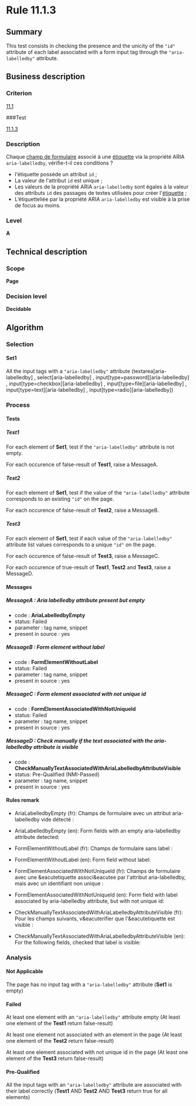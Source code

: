# Rule 11.1.3

## Summary

This test consists in checking the presence and the unicity of the `"id"` attribute of each label associated with a form input tag through the `"aria-labelledby"` attribute.

## Business description

### Criterion

[11.1](http://references.modernisation.gouv.fr/rgaa/criteres.html#crit-11-1)

###Test

[11.1.3](http://references.modernisation.gouv.fr/rgaa/criteres.html#test-11-1-3)

### Description

Chaque <a href="http://references.modernisation.gouv.fr/rgaa/glossaire.html#champ-de-saisie-de-formulaire">champ de formulaire</a> associ&eacute; &agrave; une <a href="http://references.modernisation.gouv.fr/rgaa/glossaire.html#tiquette-de-champs-de-formulaire">&eacute;tiquette</a> via la propri&eacute;t&eacute; ARIA `aria-labelledby`, v&eacute;rifie-t-il ces conditions ? 
 
 *  l'&eacute;tiquette poss&egrave;de un attribut `id` ;
 *  La valeur de l'attribut `id` est unique ;
 * 	Les valeurs de la propri&eacute;t&eacute; ARIA `aria-labelledby` sont &eacute;gales &agrave; la valeur des attributs `id` des passages de textes utilisées pour créer l'<a href="http://references.modernisation.gouv.fr/rgaa/glossaire.html#tiquette-de-champs-de-formulaire">&eacute;tiquette</a> ;
 *  L’&eacute;tiquetteli&eacute;e par la propriété ARIA `aria-labelledby` est visible &agrave; la prise de focus au moins.

### Level

**A**

## Technical description

### Scope

**Page**

### Decision level

**Decidable**

## Algorithm

### Selection
 
#### Set1

All the input tags with a `"aria-labelledby"` attribute (textarea[aria-labelledby] , select[aria-labelledby] , input[type=password][aria-labelledby] , input[type=checkbox][aria-labelledby] , input[type=file][aria-labelledby] , input[type=text][aria-labelledby] , input[type=radio][aria-labelledby])

### Process

#### Tests

##### Test1

For each element of **Set1**, test if the `"aria-labelledby"` attribute is not empty.

For each occurence of false-result of **Test1**, raise a MessageA.

##### Test2

For each element of **Set1**, test if the value of the `"aria-labelledby"` attribute corresponds to an existing `"id"` on the page.

For each occurence of false-result of **Test2**, raise a MessageB.

##### Test3

For each element of **Set1**, test if each value of the `"aria-labelledby"` attribute list values corresponds to a unique `"id"` on the page.

For each occurence of false-result of **Test3**, raise a MessageC.

For each occurence of true-result of **Test1**, **Test2** and **Test3**, raise a MessageD.

#### Messages 

##### MessageA : Aria labelledby attribute present but empty

- code : **AriaLabelledbyEmpty**
- status: Failed
- parameter : tag name, snippet
- present in source : yes

##### MessageB : Form element without label

- code : **FormElementWithoutLabel**
- status: Failed
- parameter : tag name, snippet
- present in source : yes

##### MessageC : Form element associated with not unique id

- code : **FormElementAssociatedWithNotUniqueId**
- status: Failed
- parameter : tag name, snippet
- present in source : yes

##### MessageD : Check manually if the text associated with the aria-labelledby attribute is visible

- code : **CheckManuallyTextAssociatedWithAriaLabelledbyAttributeVisible**
- status: Pre-Qualified (NMI-Passed)
- parameter : tag name, snippet
- present in source : yes

#### Rules remark

 * AriaLabelledbyEmpty (fr): Champs de formulaire avec un attribut aria-labelledby vide d&eacute;tect&eacute; :
 * AriaLabelledbyEmpty (en): Form fields with an empty aria-labelledby attribute detected:

 * FormElementWithoutLabel (fr): Champs de formulaire sans label :
 * FormElementWithoutLabel (en): Form field without label:

 * FormElementAssociatedWithNotUniqueId (fr): Champs de formulaire avec une &eacutetiquette associ&eacutee par l'attribut aria-labelledby, mais avec un identifiant non unique : 
 * FormElementAssociatedWithNotUniqueId (en): Form field with label associated by aria-labelledby attribute, but with not unique id:

 * CheckManuallyTextAssociatedWithAriaLabelledbyAttributeVisible (fr): Pour les champs suivants, v&eacuterifier que l'&eacutetiquette est visible :
 * CheckManuallyTextAssociatedWithAriaLabelledbyAttributeVisible (en): For the following fields, checked that label is visible:

### Analysis

#### Not Applicable

The page has no input tag with a `"aria-labelledby"` attribute (**Set1** is empty)

#### Failed

At least one element with an `"aria-labelledby"` attribute empty (At least one element of the **Test1** return false-result)

At least one element not associated with an element in the page (At least one element of the **Test2** return false-result)

At least one element associated with not unique id in the page (At least one element of the **Test3** return false-result)

#### Pre-Qualified

All the input tags with an `"aria-labelledby"` attribute are associated with their label correctly (**Test1** AND **Test2** AND **Test3** return true for all elements)

